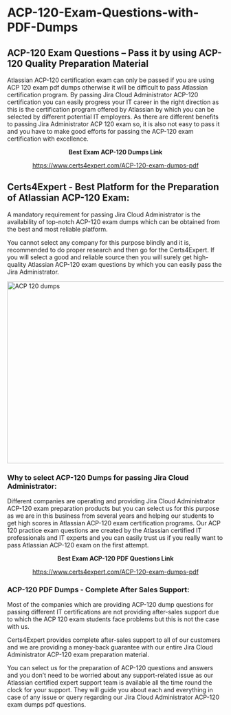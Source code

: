# ACP-120-Exam-Questions-with-PDF-Dumps
<h2><strong>ACP-120 Exam Questions &ndash; Pass it by using ACP-120 Quality Preparation Material</strong></h2>
<p>Atlassian ACP-120 certification exam can only be passed if you are using ACP 120 exam pdf dumps otherwise it will be difficult to pass Atlassian certification program. By passing Jira Cloud Administrator ACP-120 certification you can easily progress your IT career in the right direction as this is the certification program offered by Atlassian by which you can be selected by different potential IT employers. As there are different benefits to passing Jira Administrator ACP 120 exam so, it is also not easy to pass it and you have to make good efforts for passing the ACP-120 exam certification with excellence.</p>
<p style="text-align: center;"><strong>Best Exam ACP-120 Dumps Link</strong></p>
<p style="text-align: center;"><a href="exam%20link">https://www.certs4expert.com/ACP-120-exam-dumps-pdf</a></p>
<h2><strong>Certs4Expert - Best Platform for the Preparation of Atlassian ACP-120 Exam:&nbsp; </strong></h2>
<p>A mandatory requirement for passing Jira Cloud Administrator is the availability of top-notch ACP-120 exam dumps which can be obtained from the best and most reliable platform.</p>
<p>You cannot select any company for this purpose blindly and it is, recommended to do proper research and then go for the Certs4Expert. If you will select a good and reliable source then you will surely get high-quality Atlassian ACP-120 exam questions by which you can easily pass the Jira Administrator.</p>
<p><img style="display: block; margin-left: auto; margin-right: auto;" src="https://i.imgur.com/cCy1yN2.png" alt="ACP 120 dumps" width="750" height="422" /></p>
<h3><strong>Why to select ACP-120 Dumps for passing Jira Cloud Administrator:</strong></h3>
<p>Different companies are operating and providing Jira Cloud Administrator ACP-120 exam preparation products but you can select us for this purpose as we are in this business from several years and helping our students to get high scores in Atlassian ACP-120 exam certification programs. Our ACP 120 practice exam questions are created by the Atlassian certified IT professionals and IT experts and you can easily trust us if you really want to pass Atlassian ACP-120 exam on the first attempt.</p>
<p style="text-align: center;"><strong>Best Exam ACP-120 PDF Questions Link</strong></p>
<p style="text-align: center;"><a href="exam%20link">https://www.certs4expert.com/ACP-120-exam-dumps-pdf</a></p>
<h3><strong>ACP-120 PDF Dumps - Complete After Sales Support:</strong></h3>
<p>Most of the companies which are providing ACP-120 dump questions for passing different IT certifications are not providing after-sales support due to which the ACP 120 exam students face problems but this is not the case with us.</p>
<p>Certs4Expert provides complete after-sales support to all of our customers and we are providing a money-back guarantee with our entire Jira Cloud Administrator ACP-120 exam preparation material.</p>
<p>You can select us for the preparation of ACP-120 questions and answers and you don&rsquo;t need to be worried about any support-related issue as our Atlassian certified expert support team is available all the time round the clock for your support. They will guide you about each and everything in case of any issue or query regarding our Jira Cloud Administrator ACP-120 exam dumps pdf questions.</p>
